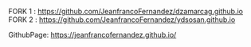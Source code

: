 FORK 1 : https://github.com/JeanfrancoFernandez/dzamarcag.github.io
FORK 2 : https://github.com/JeanfrancoFernandez/ydsosan.github.io

GithubPage: https://jeanfrancofernandez.github.io/